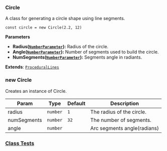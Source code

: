 <a name="Circle"></a>

### Circle 
A class for generating a circle shape using line segments.

```
const circle = new Circle(2.2, 12)
```

**Parameters**
* **Radius([`NumberParameter`](api/SceneTree/Parameters/NumberParameter.md)):** Radius of the circle.
* **Angle([`NumberParameter`](api/SceneTree/Parameters/NumberParameter.md)):** Number of segments used to build the circle.
* **NumSegments([`NumberParameter`](api/SceneTree/Parameters/NumberParameter.md)):** Segments angle in radiants.


**Extends**: <code>[ProceduralLines](api/SceneTree/Geometry/Shapes/ProceduralLines.md)</code>  
<a name="new_Circle_new"></a>

### new Circle
Creates an instance of Circle.


| Param | Type | Default | Description |
| --- | --- | --- | --- |
| radius | <code>number</code> | <code>1</code> | The radius of the circle. |
| numSegments | <code>number</code> | <code>32</code> | The number of segments. |
| angle | <code>number</code> |  | Arc segments angle(radians) |



### [Class Tests](api/SceneTree/Geometry/Shapes/Circle.test)